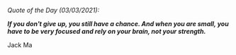 *Quote of the Day (03/03/2021):*

_**If you don't give up, you still have a chance. And when you are small, you have to be very focused and rely on your brain, not your strength.**_

Jack Ma
